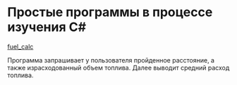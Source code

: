 # Простые программы в процессе изучения C#

[fuel_calc](https://github.com/nomadpyn/CSharp_Study/tree/master/fuel_calc)

Программа запрашивает у пользователя пройденное расстояние, а также израсходованный объем топлива. Далее выводит средний расход топлива.
